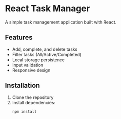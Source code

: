 # React Task Manager

A simple task management application built with React.

## Features

- Add, complete, and delete tasks
- Filter tasks (All/Active/Completed)
- Local storage persistence
- Input validation
- Responsive design

## Installation

1. Clone the repository
2. Install dependencies:
   ```bash
   npm install
